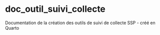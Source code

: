 # doc_outil_suivi_collecte
Documentation de la création des outils de suivi de collecte SSP - créé en Quarto
